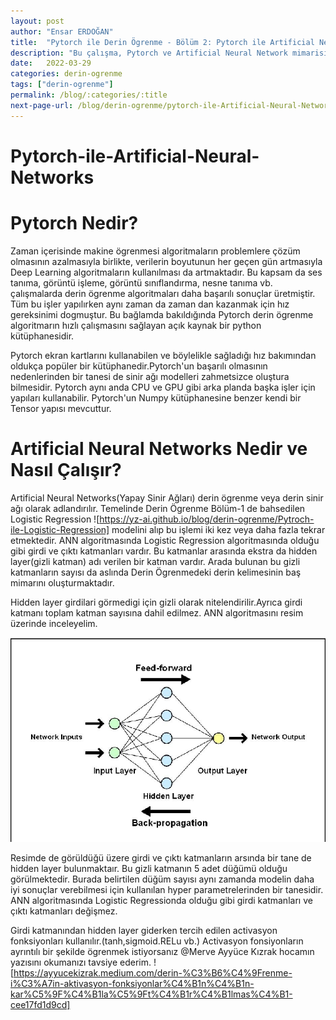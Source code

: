 ```yaml
---
layout: post
author: "Ensar ERDOĞAN"
title:  "Pytorch ile Derin Ögrenme - Bölüm 2: Pytorch ile Artificial Neural Networks"
description: "Bu çalışma, Pytorch ve Artificial Neural Network mimarisini ve uygulamasını barındırmaktadır."
date:   2022-03-29
categories: derin-ogrenme
tags: ["derin-ogrenme"]
permalink: /blog/:categories/:title
next-page-url: /blog/derin-ogrenme/pytorch-ile-Artificial-Neural-Network
---
```


# Pytorch-ile-Artificial-Neural-Networks

# Pytorch Nedir?

Zaman içerisinde makine ögrenmesi algoritmaların problemlere çözüm olmasının azalmasıyla birlikte, verilerin boyutunun her geçen gün artmasıyla 
Deep Learning algoritmaların kullanılması da artmaktadır. Bu kapsam da ses tanıma, görüntü işleme, görüntü sınıflandırma, nesne tanıma vb. çalışmalarda 
derin ögrenme algoritmaları daha başarılı sonuçlar üretmiştir. Tüm bu işler yapılırken aynı zaman da zaman dan kazanmak için hız gereksinimi dogmuştur.
Bu bağlamda bakıldığında Pytorch derin ögrenme algoritmarın hızlı çalışmasını sağlayan açık kaynak bir python kütüphanesidir.

Pytorch ekran kartlarını kullanabilen ve böylelikle sağladığı hız bakımından oldukça popüler bir kütüphanedir.Pytorch'un başarılı olmasının nedenlerinden
bir tanesi de sinir ağı modelleri zahmetsizce oluştura bilmesidir. Pytorch aynı anda CPU ve GPU gibi arka planda başka işler için yapıları kullanabilir.
Pytorch'un Numpy kütüphanesine benzer kendi bir Tensor yapısı mevcuttur.

# Artificial Neural Networks Nedir ve Nasıl Çalışır?

Artificial Neural Networks(Yapay Sinir Ağları) derin ögrenme veya derin sinir ağı olarak adlandırılır. Temelinde Derin Ögrenme Bölüm-1 de bahsedilen Logistic Regression ![https://yz-ai.github.io/blog/derin-ogrenme/Pytroch-ile-Logistic-Regression] modelini alıp bu işlemi iki kez veya daha fazla tekrar etmektedir. ANN algoritmasında Logistic Regression algoritmasında olduğu gibi girdi ve çıktı katmanları vardır. Bu katmanlar arasında ekstra da hidden layer(gizli katman) adı verilen bir katman vardır. Arada bulunan bu gizli katmanların sayısı da aslında Derin Ögrenmedeki derin kelimesinin baş mimarını oluşturmaktadır.

Hidden layer girdilari görmedigi için gizli olarak nitelendirilir.Ayrıca girdi katmanı toplam katman sayısına dahil edilmez. ANN algoritmasını resim üzerinde inceleyelim.

 <img src="ann.png">
 
 Resimde de görüldüğü üzere girdi ve çıktı katmanların arsında bir tane de hidden layer bulunmaktaır. Bu gizli katmanın 5 adet düğümü olduğu görülmektedir. Burada belirtilen düğüm sayısı aynı zamanda modelin daha iyi sonuçlar verebilmesi için kullanılan hyper parametrelerinden bir tanesidir.
 ANN algoritmasında Logistic Regressionda olduğu gibi girdi katmanları ve çıktı katmanları değişmez.
 
 Girdi katmanından hidden layer giderken tercih edilen activasyon fonksiyonları kullanılır.(tanh,sigmoid.RELu vb.) Activasyon fonsiyonların ayrıntılı bir şekilde ögrenmek istiyorsanız @Merve Ayyüce Kızrak hocamın yazısını okumanızı tavsiye ederim. ![https://ayyucekizrak.medium.com/derin-%C3%B6%C4%9Frenme-i%C3%A7in-aktivasyon-fonksiyonlar%C4%B1n%C4%B1n-kar%C5%9F%C4%B1la%C5%9Ft%C4%B1r%C4%B1lmas%C4%B1-cee17fd1d9cd]
 








